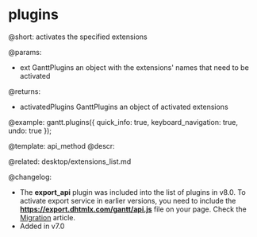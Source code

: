 plugins
=============

@short: activates the specified extensions
	

@params:
* ext	GanttPlugins		an object with the extensions' names that need to be activated

@returns:
- activatedPlugins	GanttPlugins	an object of activated extensions

@example:
gantt.plugins({
	quick_info: true,
    keyboard_navigation: true,
	undo: true
});

@template:	api_method
@descr:

@related: desktop/extensions_list.md


@changelog: 

- The **export_api** plugin was included into the list of plugins in v8.0. To activate export service in earlier versions, you need to include the **https://export.dhtmlx.com/gantt/api.js** file on your page. Check the [Migration](migrating.md#7180) article.
- Added in v7.0
